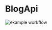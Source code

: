 # BlogApi

![example workflow](https://github.com/AnasJalalZerhouni/BlogApi/workflows/BuildAndTests/badge.svg)
